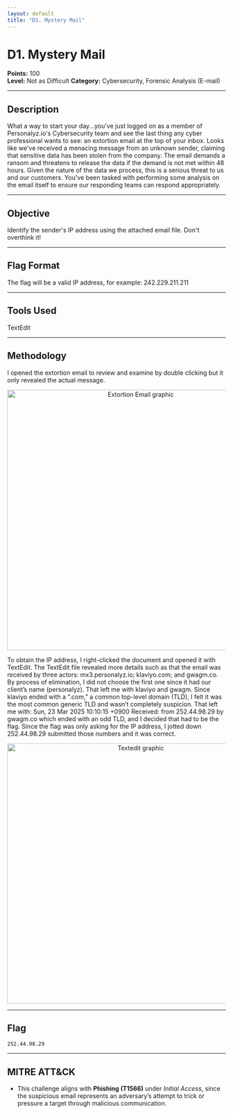 ```yaml
---
layout: default
title: "D1. Mystery Mail"
---
```


# D1. Mystery Mail

**Points:** 100  
**Level:** Not as Difficult
**Category:** Cybersecurity, Forensic Analysis (E-mail)

---

## Description
What a way to start your day...you've just logged on as a member of Personalyz.io's Cybersecurity team and see the last thing any cyber professional wants to see: an extortion email at the top of your inbox. Looks like we've received a menacing message from an unknown sender, claiming that sensitive data has been stolen from the company. The email demands a ransom and threatens to release the data if the demand is not met within 48 hours. Given the nature of the data we process, this is a serious threat to us and our customers. You've been tasked with performing some analysis on the email itself to ensure our responding teams can respond appropriately.

---

## Objective
Identify the sender's IP address using the attached email file. Don't overthink it!

---

## Flag Format
The flag will be a valid IP address, for example: 242.229.211.211

---

## Tools Used
TextEdit

---

## Methodology
I opened the extortion email to review and examine by double clicking but it only revealed the actual message. 

<p align="center">
  <img src="/2025_wicys_target_ctf/assets/images/d1-extortion-email.png" alt="Extortion Email graphic" width="600">
</p>

To obtain the IP address, I right-clicked the document and opened it with TextEdit. The TextEdit file revealed more details such as that the email was received by three actors: mx3.personalyz.io; klaviyo.com; and gwagm.co. By process of elimination, I did not choose the first one since it had our client’s name (personalyz). That left me with klaviyo and gwagm. Since klaviyo ended with a “.com,” a common top-level domain (TLD), I felt it was the most common generic TLD and wasn’t completely suspicion. That left me with: Sun, 23 Mar 2025 10:10:15 +0900 Received: from 252.44.98.29 by gwagm.co which ended with an odd TLD, and I decided that had to be the flag. Since the flag was only asking for the IP address, I jotted down 252.44.98.29 submitted those numbers and it was correct.

<p align="center">
  <img src="/2025_wicys_target_ctf/assets/images/d1-textedit.png" alt="Textedit graphic" width="600">
</p>

---

## Flag
`252.44.98.29`  

---

## MITRE ATT&CK
- This challenge aligns with **Phishing (T1566)** under *Initial Access*, since the suspicious email represents an adversary’s attempt to trick or pressure a target through malicious communication.   
